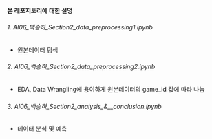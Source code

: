 #### 본 레포지토리에 대한 설명

###### 1. AI06_백송하_Section2_data_preprocessing1.ipynb
- 원본데이터 탐색
###### 2. AI06_백송하_Section2_data_preprocessing2.ipynb
- EDA, Data Wrangling에 용이하게 원본데이터의 game_id 값에 따라 나눔
###### 3. AI06_백송하_Section2_analysis_&__conclusion.ipynb
- 데이터 분석 및 예측
